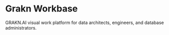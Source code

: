 # Grakn Workbase
GRAKN.AI visual work platform for data architects, engineers, and database administrators.
